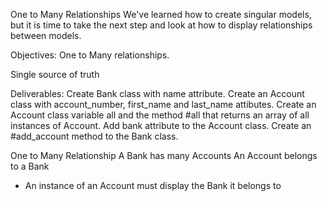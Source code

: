 One to Many Relationships
We've learned how to create singular models, but it is time to take the next step and look at how to display relationships between models.

Objectives:
One to Many relationships.

Single source of truth

Deliverables:
Create Bank class with name attribute.
Create an Account class with account_number, first_name and last_name attibutes.
Create an Account class variable all and the method #all that returns an array of all instances of Account.
Add bank attribute to the Account class.
Create an #add_account method to the Bank class.


One to Many Relationship
A Bank has many Accounts
An Account belongs to a Bank
  - An instance of an Account must display the Bank it belongs to